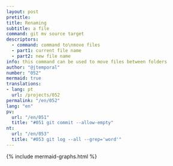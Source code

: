 ```yaml
---
layout: post
pretitle:
title: Renaming
subtitle: a file
command: git mv source target
descriptors:
  - command: command to\nmove files
  - part1: current file name
  - part2: new file name
info: this command can be used to move files between folders
author: "@jtemporal"
number: "052"
mermaid: true
translations:
- lang: pt
  url: /projects/052
permalink: "/en/052"
lang: "en"
pv: 
  url: "/en/051"
  title: "#051 git commit --allow-empty"
nt:
  url: "/en/053"
  title: "#053 git log --all --grep='word'"
---
```


{% include mermaid-graphs.html %}
